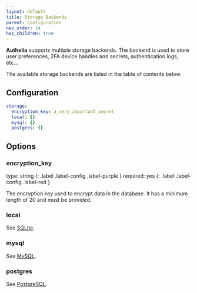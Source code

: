 ```yaml
---
layout: default
title: Storage Backends
parent: Configuration
nav_order: 14
has_children: true
---
```


**Authelia** supports multiple storage backends. The backend is used to store user preferences, 2FA device handles and 
secrets, authentication logs, etc...

The available storage backends are listed in the table of contents below.

## Configuration

```yaml
storage:
  encryption_key: a_very_important_secret
  local: {}
  mysql: {}
  postgres: {}
```

## Options

### encryption_key
<div markdown="1">
type: string
{: .label .label-config .label-purple }
required: yes
{: .label .label-config .label-red }
</div>

The encryption key used to encrypt data in the database. It has a minimum length of 20 and must be provided.

### local
See [SQLite](./sqlite.md).

### mysql
See [MySQL](./mysql.md).

### postgres
See [PostgreSQL](./postgres.md).